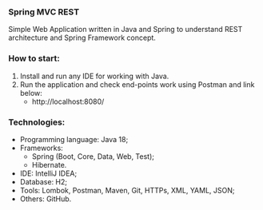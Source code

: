 ### Spring MVC REST
Simple Web Application written in Java and Spring to understand REST architecture and Spring Framework concept.



### How to start:
1. Install and run any IDE for working with Java.
2. Run the application and check end-points work using Postman and link below:
   - http://localhost:8080/



### Technologies:
- Programming language: Java 18;
- Frameworks:
  - Spring (Boot, Core, Data, Web, Test);
  - Hibernate.
- IDE: IntelliJ IDEA;
- Database: H2;
- Tools: Lombok, Postman, Maven, Git, HTTPs, XML, YAML, JSON;
- Others: GitHub.